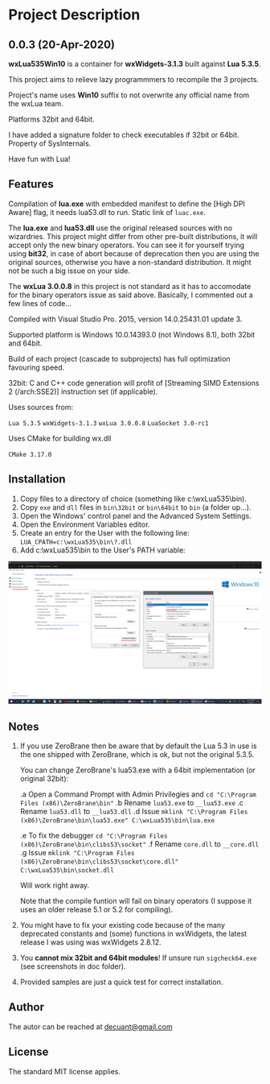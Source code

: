 # Project Description

## 0.0.3 (20-Apr-2020)

**wxLua535Win10** is a container for **wxWidgets-3.1.3** built against **Lua 5.3.5**.

This project aims to relieve lazy programmmers to recompile the 3 projects.

Project's name uses **Win10** suffix to not overwrite any official name from the wxLua team.

Platforms 32bit and 64bit.

I have added a signature folder to check executables if 32bit or 64bit. Property of SysInternals.

Have fun with Lua!

## Features

Compilation of **lua.exe** with embedded manifest to define the [High DPI Aware] flag, it needs lua53.dll to run. Static link of ``luac.exe``.

The **lua.exe** and **lua53.dll** use the original released sources with no wizardries. This project might differ from other pre-built distributions, it will accept only the new binary operators. You can see it for yourself trying using **bit32**, in case of abort because of deprecation then you are using the original sources, otherwise you have a non-standard distribution. It might not be such a big issue on your side.

The **wxLua 3.0.0.8** in this project is not standard as it has to accomodate for the binary operators issue as said above. Basically, I commented out a few lines of code...

Compiled with Visual Studio Pro. 2015, version 14.0.25431.01 update 3.

Supported platform is Windows 10.0.14393.0 (not Windows 8.1), both 32bit and 64bit.

Build of each project (cascade to subprojects) has full optimization favouring speed.

32bit: C and C++ code generation will profit of [Streaming SIMD Extensions 2 (/arch:SSE2)] instruction set (if applicable).

Uses sources from:

``Lua 5.3.5``
``wxWidgets-3.1.3``
``wxLua 3.0.0.8``
``LuaSocket 3.0-rc1``

Uses CMake for building wx.dll

``CMake 3.17.0``

## Installation

1. Copy files to a directory of choice (something like c:\wxLua535\bin).
2. Copy ``exe`` and ``dll`` files in ``bin\32bit`` or ``bin\64bit`` to ``bin`` (a folder up...).
3. Open the Windows' control panel and the Advanced System Settings.
4. Open the Environment Variables editor.
5. Create an entry for the User with the following line: 
	``LUA_CPATH=c:\wxLua535\bin\?.dll``
6. Add c:\wxLua535\bin to the User's PATH variable:

![Windows Environment](/doc/Environment.png)

## Notes

1. If you use ZeroBrane then be aware that by default the Lua 5.3 in use is the one shipped with ZeroBrane, which is ok, but not the original 5.3.5.

   You can change ZeroBrane's lua53.exe with a 64bit implementation (or original 32bit):

    .a Open a Command Prompt with Admin Privilegies and ``cd "C:\Program Files (x86)\ZeroBrane\bin"``
    .b Rename ``lua53.exe`` to ``__lua53.exe``
    .c Rename ``lua53.dll`` to ``__lua53.dll``
    .d Issue  ``mklink "C:\Program Files (x86)\ZeroBrane\bin\lua53.exe" C:\wxLua535\bin\lua.exe``

    .e To fix the debugger ``cd "C:\Program Files (x86)\ZeroBrane\bin\clibs53\socket"``
    .f Rename ``core.dll`` to ``__core.dll``
    .g Issue  ``mklink "C:\Program Files (x86)\ZeroBrane\bin\clibs53\socket\core.dll" C:\wxLua535\bin\socket.dll``

    Will work right away.

    Note that the compile funtion will fail on binary operators (I suppose it uses an older release 5.1 or 5.2 for compiling).

2. You might have to fix your existing code because of the many deprecated constants and (some) functions in wxWidgets, the latest release I was using was wxWidgets 2.8.12.

3. You **cannot mix 32bit and 64bit modules**! If unsure run ``sigcheck64.exe`` (see screenshots in doc folder).

4. Provided samples are just a quick test for correct installation.


## Author

The autor can be reached at decuant@gmail.com


## License

The standard MIT license applies.
